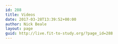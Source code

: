 ```yaml
---
id: 288
title: Videos
date: 2017-03-28T13:39:52+00:00
author: Nick Beale
layout: page
guid: http://live.fit-to-study.org/?page_id=288
---
```

&nbsp;